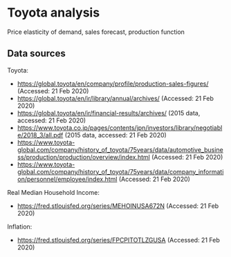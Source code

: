 # Toyota analysis
Price elasticity of demand, sales forecast, production function

## Data sources

Toyota:
- https://global.toyota/en/company/profile/production-sales-figures/ (Accessed: 21 Feb 2020)
- https://global.toyota/en/ir/library/annual/archives/ (Accessed: 21 Feb 2020)
- https://global.toyota/en/ir/financial-results/archives/ (2015 data, accessed: 21 Feb 2020)
- https://www.toyota.co.jp/pages/contents/jpn/investors/library/negotiable/2018_3/all.pdf (2015 data, accessed: 21 Feb 2020)
- https://www.toyota-global.com/company/history_of_toyota/75years/data/automotive_business/production/production/overview/index.html (Accessed: 21 Feb 2020)
- https://www.toyota-global.com/company/history_of_toyota/75years/data/company_information/personnel/employee/index.html (Accessed: 21 Feb 2020)

Real Median Household Income:
- https://fred.stlouisfed.org/series/MEHOINUSA672N (Accessed: 21 Feb 2020)

Inflation:
- https://fred.stlouisfed.org/series/FPCPITOTLZGUSA (Accessed: 21 Feb 2020)